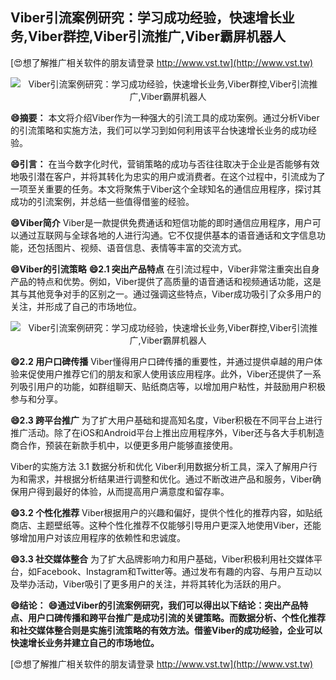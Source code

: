 ## **Viber引流案例研究：学习成功经验，快速增长业务,Viber群控,Viber引流推广,Viber霸屏机器人**

[😍想了解推广相关软件的朋友请登录 http://www.vst.tw](http://www.vst.tw)

 <center><img src="https://vst.tw/MP4/tuiguang/png/0.png" alt="Viber引流案例研究：学习成功经验，快速增长业务,Viber群控,Viber引流推广,Viber霸屏机器人"></center>

**😄摘要：**
本文将介绍Viber作为一种强大的引流工具的成功案例。通过分析Viber的引流策略和实施方法，我们可以学习到如何利用该平台快速增长业务的成功经验。

**😄引言：**
在当今数字化时代，营销策略的成功与否往往取决于企业是否能够有效地吸引潜在客户，并将其转化为忠实的用户或消费者。在这个过程中，引流成为了一项至关重要的任务。本文将聚焦于Viber这个全球知名的通信应用程序，探讨其成功的引流案例，并总结一些值得借鉴的经验。

**😄Viber简介**
Viber是一款提供免费通话和短信功能的即时通信应用程序，用户可以通过互联网与全球各地的人进行沟通。它不仅提供基本的语音通话和文字信息功能，还包括图片、视频、语音信息、表情等丰富的交流方式。

**😄Viber的引流策略**
**😄2.1 突出产品特点**
在引流过程中，Viber非常注重突出自身产品的特点和优势。例如，Viber提供了高质量的语音通话和视频通话功能，这是其与其他竞争对手的区别之一。通过强调这些特点，Viber成功吸引了众多用户的关注，并形成了自己的市场地位。

 <center><img src="https://vst.tw/MP4/tuiguang/png/4.png" alt="Viber引流案例研究：学习成功经验，快速增长业务,Viber群控,Viber引流推广,Viber霸屏机器人"></center>

**😄2.2 用户口碑传播**
Viber懂得用户口碑传播的重要性，并通过提供卓越的用户体验来促使用户推荐它们的朋友和家人使用该应用程序。此外，Viber还提供了一系列吸引用户的功能，如群组聊天、贴纸商店等，以增加用户粘性，并鼓励用户积极参与和分享。

**😄2.3 跨平台推广**
为了扩大用户基础和提高知名度，Viber积极在不同平台上进行推广活动。除了在iOS和Android平台上推出应用程序外，Viber还与各大手机制造商合作，预装在新款手机中，以便更多用户能够直接使用。

Viber的实施方法 3.1 数据分析和优化 Viber利用数据分析工具，深入了解用户行为和需求，并根据分析结果进行调整和优化。通过不断改进产品和服务，Viber确保用户得到最好的体验，从而提高用户满意度和留存率。

**😄3.2 个性化推荐**
Viber根据用户的兴趣和偏好，提供个性化的推荐内容，如贴纸商店、主题壁纸等。这种个性化推荐不仅能够引导用户更深入地使用Viber，还能够增加用户对该应用程序的依赖性和忠诚度。

**😄3.3 社交媒体整合**
为了扩大品牌影响力和用户基础，Viber积极利用社交媒体平台，如Facebook、Instagram和Twitter等。通过发布有趣的内容、与用户互动以及举办活动，Viber吸引了更多用户的关注，并将其转化为活跃的用户。

**😄结论：**
**😄通过Viber的引流案例研究，我们可以得出以下结论：突出产品特点、用户口碑传播和跨平台推广是成功引流的关键策略。而数据分析、个性化推荐和社交媒体整合则是实施引流策略的有效方法。借鉴Viber的成功经验，企业可以快速增长业务并建立自己的市场地位。**

[😍想了解推广相关软件的朋友请登录 http://www.vst.tw](http://www.vst.tw)



